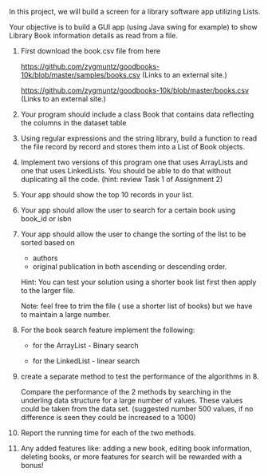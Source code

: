 In this project, we will build a screen for a library software app utilizing Lists.

Your objective is to build a GUI app (using Java swing for example) to show Library Book information details as read from a file. 

1. First download the book.csv file from here 

    https://github.com/zygmuntz/goodbooks-10k/blob/master/samples/books.csv (Links to an external site.)

    https://github.com/zygmuntz/goodbooks-10k/blob/master/books.csv (Links to an external site.)

1. Your program should include a class Book that contains data reflecting the columns in the dataset table

1. Using regular expressions and the string library, build a function to read the file record by record and stores them into a List of Book objects.

1. Implement two versions of this program one that uses ArrayLists and one that uses LinkedLists. You should be able to do that without duplicating all the code. (hint: review Task 1 of Assignment 2)

1. Your app should show the top 10 records in your list. 

1. Your app should allow the user to search for a certain book using book_id or isbn

1. Your app should allow the user to change the sorting of the list to be sorted based on 

    - authors 
    - original publication 
    in both ascending or descending order. 

    Hint: You can test your solution using a shorter book list first then apply to the larger file. 

    Note: feel free to trim the file ( use a shorter list of books) but we have to maintain a large number. 

1. For the book search feature implement the following:

    - for the ArrayList - Binary search 

    - for the LinkedList - linear search 

1. create a separate method to test the performance of the algorithms in 8.

    Compare the performance of the 2 methods by searching in the underling data structure for a large number of values. These values could be taken from the data set. (suggested number 500 values, if no difference is seen they could be increased to a 1000)

1. Report the running time for each of the two methods.  

1. Any added features like: adding a new book, editing book information, deleting books, or more features for search will be rewarded with a bonus! 

